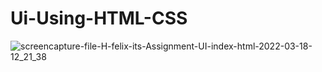 # Ui-Using-HTML-CSS
![screencapture-file-H-felix-its-Assignment-UI-index-html-2022-03-18-12_21_38](https://user-images.githubusercontent.com/58651025/158951668-7c5287bb-02e0-4719-9f7f-6cad6017bfd8.png)
